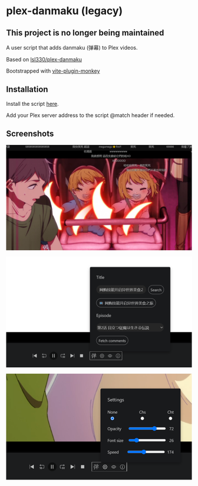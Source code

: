 # plex-danmaku (legacy)

## This project is no longer being maintained

A user script that adds danmaku (弹幕) to Plex videos.

Based on [lsl330/plex-danmaku](https://github.com/lsl330/plex-danmaku)

Bootstrapped with [vite-plugin-monkey](https://github.com/lisonge/vite-plugin-monkey)

## Installation

Install the script [here](https://mr-quin.github.io/plex-danmaku/plex-danmaku.user.js).

Add your Plex server address to the script @match header if needed.

## Screenshots

![danmaku](../../assets/danmaku_plex.png)

![comments](../../assets/comment_menu.png)

![settings](../../assets/settings_menu.png)
